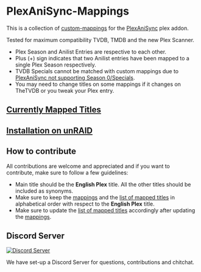

# PlexAniSync-Mappings
This is a collection of [custom-mappings](https://github.com/RickDB/PlexAniSync#custom-anime-mapping "custom-mappings") for the [PlexAniSync](https://github.com/RickDB/PlexAniSync "PlexAniSync") plex addon.

Tested for maximum compatibility TVDB, TMDB and the new Plex Scanner.


- Plex Season and Anilist Entries are respective to each other.
- Plus (+) sign indicates that two Anilist entries have been mapped to a single Plex Season respectively.
- TVDB Specials cannot be matched with custom mappings due to [PlexAniSync not supporting Season 0/Specials](https://github.com/RickDB/PlexAniSync/issues/80#issuecomment-944931420).
- You may need to change titles on some mappings if it changes on TheTVDB or you tweak your Plex entry.

## [Currently Mapped Titles](https://github.com/Raventhicc/PlexAniSync-Mappings/wiki/Titles-that-have-been-mapped-so-far.)

## [Installation on unRAID](https://github.com/Raventhicc/PlexAniSync-Mappings/wiki/Installation-on-unRAID)

## How to contribute
All contributions are welcome and appreciated and if you want to contribute, make sure to follow a few guidelines:
- Main title should be the **English Plex** title. All the other titles should be included as synonyms.
- Make sure to keep the [mappings](https://github.com/Raventhicc/PlexAniSync-Mappings/blob/master/custom_mappings.yaml) and the [list of mapped titles](https://github.com/Raventhicc/PlexAniSync-Mappings/wiki/Titles-that-have-been-mapped-so-far) in alphabetical order with respect to the **English Plex** title.
- Make sure to update the [list of mapped titles](https://github.com/Raventhicc/PlexAniSync-Mappings/wiki/Titles-that-have-been-mapped-so-far) accordingly after updating the [mappings](https://github.com/Raventhicc/PlexAniSync-Mappings/blob/master/custom_mappings.yaml).

## Discord Server
<a title="Discord server" href="https://discord.gg/8vcnkkhguf"><img src="https://discordapp.com/api/guilds/912394436569362473/widget.png?style=banner2" alt="Discord Server"/></a>

We have set-up a Discord Server for questions, contributions and chitchat.
